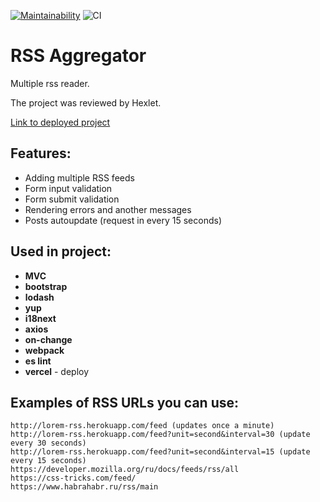 [![Maintainability](https://api.codeclimate.com/v1/badges/9e9ed9f41894811df0bb/maintainability)](https://codeclimate.com/github/DmitryForsilov/rss-aggregator/maintainability)
![CI](https://github.com/DmitryForsilov/rss-aggregator/workflows/CI/badge.svg)

# RSS Aggregator
Multiple rss reader.

The project was reviewed by Hexlet.

[Link to deployed project](https://rss-aggregator-df.vercel.app/)

## Features:
- Adding multiple RSS feeds
- Form input validation
- Form submit validation
- Rendering errors and another messages
- Posts autoupdate (request in every 15 seconds)

## Used in project:
- **MVC**
- **bootstrap**
- **lodash**
- **yup**
- **i18next**
- **axios**
- **on-change**
- **webpack**
- **es lint**
- **vercel** - deploy

## Examples of RSS URLs you can use:
```
http://lorem-rss.herokuapp.com/feed (updates once a minute)
http://lorem-rss.herokuapp.com/feed?unit=second&interval=30 (update every 30 seconds)
http://lorem-rss.herokuapp.com/feed?unit=second&interval=15 (update every 15 seconds)
https://developer.mozilla.org/ru/docs/feeds/rss/all
https://css-tricks.com/feed/
https://www.habrahabr.ru/rss/main
```

